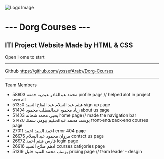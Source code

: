  ![Logo Image](https://github.com/user-attachments/assets/3d2ffb28-a0e6-42a5-a9d4-b60aa72491d5)

# --- **Dorg Courses** ---
## ITI Project Website Made by HTML & CSS



Open Home to start
__________________

Github
https://github.com/yossefAraby/Dorg-Courses
__________________

Team Members
  - محمد عبدالقادر عبدربه جمعة       58903              profile page // helped alot in project overall
  - هيثم عبد السلام عبد الفتاح السيد        51350        sign up page
  - زياد محمود عبدالمطلب محمود       51404             about us page
  - يحيى محمد شحاته       51403                          home page // made the navigation bar
  - يوسف محمد عبدالحكيم بيومي سمك        51420   front-end/back-end courses page
  - احمد السيد احمد       27011                             error 404 page
  - مروان محمود عبد السلام        26975                   contact us page
  - فارس هيثم أحمد        26972                             login page
  - ادهم صلاح السيد        26916                           courses catigories page
  - يوسف محمد السيد خليل        51319                 pricing page // team leader - desgin


